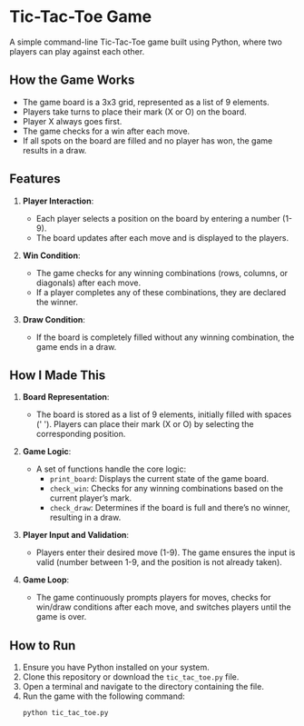 # Tic-Tac-Toe Game

A simple command-line Tic-Tac-Toe game built using Python, where two players can play against each other.

## How the Game Works

- The game board is a 3x3 grid, represented as a list of 9 elements.
- Players take turns to place their mark (X or O) on the board.
- Player X always goes first.
- The game checks for a win after each move.
- If all spots on the board are filled and no player has won, the game results in a draw.

## Features

1. **Player Interaction**: 
   - Each player selects a position on the board by entering a number (1-9).
   - The board updates after each move and is displayed to the players.

2. **Win Condition**: 
   - The game checks for any winning combinations (rows, columns, or diagonals) after each move. 
   - If a player completes any of these combinations, they are declared the winner.

3. **Draw Condition**: 
   - If the board is completely filled without any winning combination, the game ends in a draw.

## How I Made This

1. **Board Representation**:
   - The board is stored as a list of 9 elements, initially filled with spaces (' '). Players can place their mark (X or O) by selecting the corresponding position.

2. **Game Logic**:
   - A set of functions handle the core logic:
     - `print_board`: Displays the current state of the game board.
     - `check_win`: Checks for any winning combinations based on the current player’s mark.
     - `check_draw`: Determines if the board is full and there’s no winner, resulting in a draw.
   
3. **Player Input and Validation**:
   - Players enter their desired move (1-9). The game ensures the input is valid (number between 1-9, and the position is not already taken).
   
4. **Game Loop**:
   - The game continuously prompts players for moves, checks for win/draw conditions after each move, and switches players until the game is over.

## How to Run

1. Ensure you have Python installed on your system.
2. Clone this repository or download the `tic_tac_toe.py` file.
3. Open a terminal and navigate to the directory containing the file.
4. Run the game with the following command:
   ```bash
   python tic_tac_toe.py

